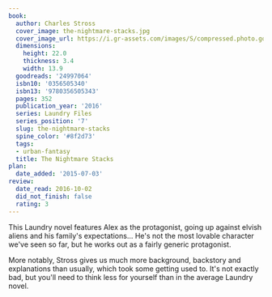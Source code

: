 ```yaml
---
book:
  author: Charles Stross
  cover_image: the-nightmare-stacks.jpg
  cover_image_url: https://i.gr-assets.com/images/S/compressed.photo.goodreads.com/books/1448811411l/24997064._SX98_.jpg
  dimensions:
    height: 22.0
    thickness: 3.4
    width: 13.9
  goodreads: '24997064'
  isbn10: '0356505340'
  isbn13: '9780356505343'
  pages: 352
  publication_year: '2016'
  series: Laundry Files
  series_position: '7'
  slug: the-nightmare-stacks
  spine_color: '#8f2d73'
  tags:
  - urban-fantasy
  title: The Nightmare Stacks
plan:
  date_added: '2015-07-03'
review:
  date_read: 2016-10-02
  did_not_finish: false
  rating: 3
---
```


This Laundry novel features Alex as the protagonist, going up against elvish aliens and his family's expectations... He's not the most lovable character we've seen so far, but he works out as a fairly generic protagonist.

More notably, Stross gives us much more background, backstory and explanations than usually, which took some getting used to. It's not exactly bad, but you'll need to think less for yourself than in the average Laundry novel.
